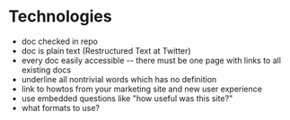Technologies
============

- doc checked in repo
- doc is plain text (Restructured Text at Twitter)
- every doc easily accessible -- there must be one page with links to
  all existing docs
- underline all nontrivial words which has no definition
- link to howtos from your marketing site and new user experience
- use embedded questions like "how useful was this site?"
- what formats to use?